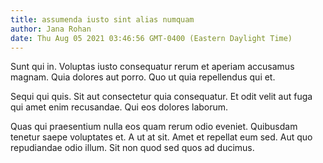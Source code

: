 ```yaml
---
title: assumenda iusto sint alias numquam
author: Jana Rohan
date: Thu Aug 05 2021 03:46:56 GMT-0400 (Eastern Daylight Time)
---
```

Sunt qui in. Voluptas iusto consequatur rerum et aperiam accusamus magnam. Quia dolores aut porro. Quo ut quia repellendus qui et.

 Sequi qui quis. Sit aut consectetur quia consequatur. Et odit velit aut fuga qui amet enim recusandae. Qui eos dolores laborum.

 Quas qui praesentium nulla eos quam rerum odio eveniet. Quibusdam tenetur saepe voluptates et. A ut at sit. Amet et repellat eum sed. Aut quo repudiandae odio illum. Sit non quod sed quos ad ducimus.